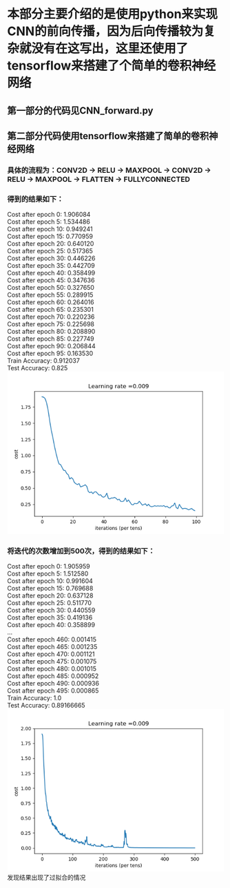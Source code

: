 # 本部分主要介绍的是使用python来实现CNN的前向传播，因为后向传播较为复杂就没有在这写出，这里还使用了tensorflow来搭建了个简单的卷积神经网络
## 第一部分的代码见CNN_forward.py
## 第二部分代码使用tensorflow来搭建了简单的卷积神经网络
### 具体的流程为：CONV2D -> RELU -> MAXPOOL -> CONV2D -> RELU -> MAXPOOL -> FLATTEN -> FULLYCONNECTED
### 得到的结果如下：
Cost after epoch 0: 1.906084<br>
Cost after epoch 5: 1.534486<br>
Cost after epoch 10: 0.949241<br>
Cost after epoch 15: 0.770959<br>
Cost after epoch 20: 0.640120<br>
Cost after epoch 25: 0.517365<br>
Cost after epoch 30: 0.446226<br>
Cost after epoch 35: 0.442709<br>
Cost after epoch 40: 0.358499<br>
Cost after epoch 45: 0.347636<br>
Cost after epoch 50: 0.327650<br>
Cost after epoch 55: 0.289915<br>
Cost after epoch 60: 0.264016<br>
Cost after epoch 65: 0.235301<br>
Cost after epoch 70: 0.220236<br>
Cost after epoch 75: 0.225698<br>
Cost after epoch 80: 0.208890<br>
Cost after epoch 85: 0.227749<br>
Cost after epoch 90: 0.206844<br>
Cost after epoch 95: 0.163530<br>
Train Accuracy: 0.912037<br>
Test Accuracy: 0.825<br>
![](https://github.com/Anosy/Ng_DL/blob/master/4_1_cnn/picture/cost.png)<br>
### 将迭代的次数增加到500次，得到的结果如下：
Cost after epoch 0: 1.905959<br>
Cost after epoch 5: 1.512580<br>
Cost after epoch 10: 0.991604<br>
Cost after epoch 15: 0.769688<br>
Cost after epoch 20: 0.637128<br>
Cost after epoch 25: 0.511770<br>
Cost after epoch 30: 0.440559<br>
Cost after epoch 35: 0.419136<br>
Cost after epoch 40: 0.358899<br>
...<br>
Cost after epoch 460: 0.001415<br>
Cost after epoch 465: 0.001235<br>
Cost after epoch 470: 0.001121<br>
Cost after epoch 475: 0.001075<br>
Cost after epoch 480: 0.001015<br>
Cost after epoch 485: 0.000952<br>
Cost after epoch 490: 0.000936<br>
Cost after epoch 495: 0.000865<br>
Train Accuracy: 1.0<br>
Test Accuracy: 0.89166665<br>
![](https://github.com/Anosy/Ng_DL/blob/master/4_1_cnn/picture/epoch500_cost.png)<br>
发现结果出现了过拟合的情况<br>